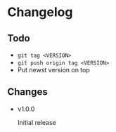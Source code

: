 # Changelog

## Todo

- `git tag <VERSION>`
- `git push origin tag <VERSION>`
- Put newst version on top

## Changes

- v1.0.0

	Initial release